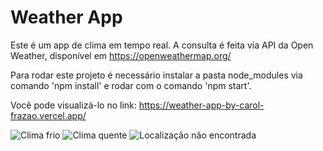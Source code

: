 # Weather App

Este é um app de clima em tempo real.
A consulta é feita via API da Open Weather, disponível em https://openweathermap.org/

Para rodar este projeto é necessário instalar a pasta node_modules via comando 'npm install' e rodar com o comando 'npm start'.

Você pode visualizá-lo no link: https://weather-app-by-carol-frazao.vercel.app/

![Clima frio](https://ibb.co/cQ8GDm3)
![Clima quente](https://ibb.co/yWLN8XG)
![Localização não encontrada](https://ibb.co/rwvnzXj)


